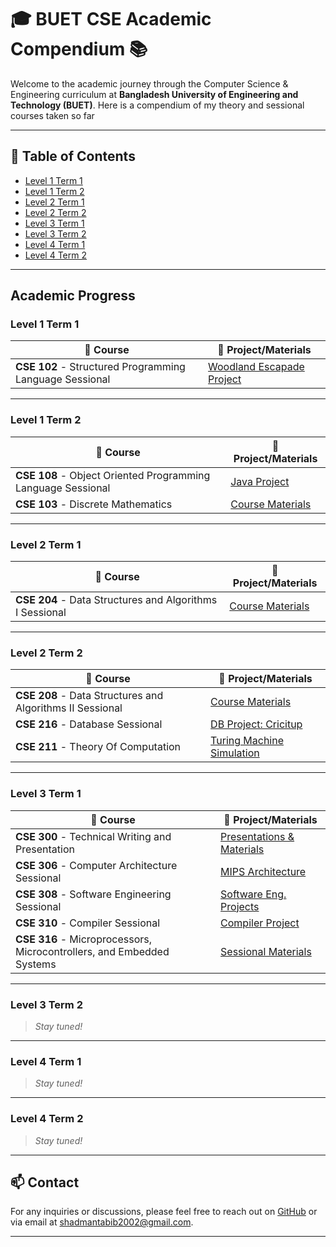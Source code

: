 # 🎓 BUET CSE Academic Compendium 📚

Welcome to the academic journey through the Computer Science & Engineering curriculum at **Bangladesh University of Engineering and Technology (BUET)**. Here is a compendium of my theory and sessional courses taken so far

---

## 📜 Table of Contents
- [Level 1 Term 1](#level-1-term-1)
- [Level 1 Term 2](#level-1-term-2)
- [Level 2 Term 1](#level-2-term-1)
- [Level 2 Term 2](#level-2-term-2)
- [Level 3 Term 1](#level-3-term-1)
- [Level 3 Term 2](#level-3-term-2)
- [Level 4 Term 1](#level-4-term-1)
- [Level 4 Term 2](#level-4-term-2)

---

##  Academic Progress

### Level 1 Term 1
| 📘 Course | 📂 Project/Materials |
| --------- | --------------------- |
| **CSE 102** - Structured Programming Language Sessional | [Woodland Escapade Project ](https://github.com/shadmantabib/Woodland-Escapade) |

---

### Level 1 Term 2
| 📘 Course | 📂 Project/Materials |
| --------- | --------------------- |
| **CSE 108** - Object Oriented Programming Language Sessional | [Java Project ](https://github.com/shadmantabib/cse-108) |
| **CSE 103** - Discrete Mathematics | [Course Materials ](https://github.com/shadmantabib/CSE-103) |

---

### Level 2 Term 1
| 📘 Course | 📂 Project/Materials |
| --------- | --------------------- |
| **CSE 204** - Data Structures and Algorithms I Sessional | [Course Materials ](https://github.com/shadmantabib/DSA-1) |

---

### Level 2 Term 2
| 📘 Course | 📂 Project/Materials |
| --------- | --------------------- |
| **CSE 208** - Data Structures and Algorithms II Sessional | [Course Materials ](https://github.com/shadmantabib/DSA-2) |
| **CSE 216** - Database Sessional | [DB Project: Cricitup ](https://github.com/shadmantabib/CSE-216-DB_project_Cricitup) |
| **CSE 211** - Theory Of Computation | [Turing Machine Simulation ](https://github.com/shadmantabib/TOC) |

---

### Level 3 Term 1
| 📘 Course | 📂 Project/Materials |
| --------- | --------------------- |
| **CSE 300** - Technical Writing and Presentation | [Presentations & Materials ](https://github.com/shadmantabib/CSE-300) |
| **CSE 306** - Computer Architecture Sessional | [MIPS Architecture ](https://github.com/shadmantabib/CSE-306_MIPS) |
| **CSE 308** - Software Engineering Sessional | [Software Eng. Projects ](https://github.com/shadmantabib/CSE-308-Software-Eng) |
| **CSE 310** - Compiler Sessional | [Compiler Project ](https://github.com/shadmantabib/CSE-310) |
| **CSE 316** - Microprocessors, Microcontrollers, and Embedded Systems | [Sessional Materials ](https://github.com/shadmantabib/CSE-316) |

---

### Level 3 Term 2
> *Stay tuned!*

---

### Level 4 Term 1
> *Stay tuned!*

---

### Level 4 Term 2
> *Stay tuned!*

---



## 📫 Contact
For any inquiries or discussions, please feel free to reach out on [GitHub](https://github.com/shadmantabib) or via email at [shadmantabib2002@gmail.com](mailto:shadmantabib2002@gmail.com).


---



